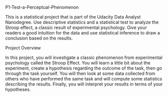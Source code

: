 P1-Test-a-Perceptual-Phenomenon

This is a statistical project that is part of the Udacity Data Analyst Nanodegree. 
Use descriptive statistics and a statistical test to analyze the Stroop effect, a classic result of experimental psychology. 
Give your readers a good intuition for the data and use statistical inference to draw a conclusion based on the results.

Project Overview

In this project, you will investigate a classic phenomenon from experimental psychology called the Stroop Effect.
 You will learn a little bit about the experiment, create a hypothesis regarding the outcome of the task, then go through the task yourself. 
You will then look at some data collected from others who have performed the same task and will compute some statistics describing the results. 
Finally, you will interpret your results in terms of your hypotheses.